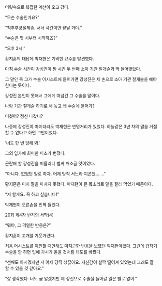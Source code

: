 머릿속으로 복잡한 계산이 오고 갔다.

“무슨 수술인가요?”

“척추후궁절제술. 서너 시간이면 끝날 거야.”

“수술은 몇 시부터 시작하죠?”

“오후 2시.”

황지훈의 대답에 박재현은 기막힌 묘수를 발견했다.

마침 수술 시간이 강성진이 짬 시킨 두 번째 소아 기관 절개술과 딱 들어맞았다.

그 말인 즉 그가 수술 어시스트에 들어가면 강성진은 제 손으로 소아 기관 절개술을 해야 한다는 뜻이다.

강성진 본인이 못해서 그에게 떠넘긴 그 수술을 말이다.

나랑 기관 절개술 하기로 해 놓고 왜 수술에 들어가?

미쳤어? 정신 나갔니?

나중에 강성진이 따지더라도 박재현은 변명거리가 있었다. 하늘같은 3년 차의 말을 거절할 수 없다고 하면 그만이었다.

‘너도 한 번 당해 봐.’

그의 입가에 희미한 미소가 번졌다.

곤란해 할 강성진을 떠올리니 벌써 깨소금 맛이었다.

“아니다. 없었던 일로 하자. 어제 당직 서느라 피곤했…….”

황지훈은 미처 말을 마치지 못했다. 박재현이 큰 목소리로 말을 잘라 먹었기 때문이다.

“저 할게요. 꼭 하고 싶습니다!”

박재현이 오른손을 번쩍 들었다.

20화 제4장 반격의 서막(4)

“뭐야, 그 격렬한 반응은?”

황지훈이 고개를 갸웃거렸다.

처음 어시스트를 제안할 때만해도 미지근한 반응을 보였던 박재현이었다. 그런데 갑자기 수술을 안 하면 입에 가시가 돋을 것처럼 태도를 바꿨다.

“선배도 아시겠지만 저 어제 당직 섰잖아요. 자신감이 살짝 떨어져 있었는데 그래도 잘할 수 있을 것 같아요.”

“잘 생각했다. 너도 곧 알겠지만 제 정신으로 수술실 들어갈 일은 별로 없어.”